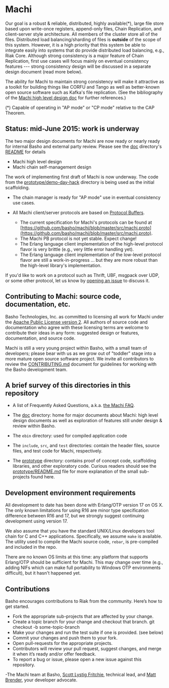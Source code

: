 # Machi

Our goal is a robust & reliable, distributed, highly available(*),
large file store based upon write-once registers, append-only files,
Chain Replication, and client-server style architecture.  All members
of the cluster store all of the files.  Distributed load
balancing/sharding of files is __outside__ of the scope of this
system.  However, it is a high priority that this system be able to
integrate easily into systems that do provide distributed load
balancing, e.g., Riak Core.  Although strong consistency is a major
feature of Chain Replication, first use cases will focus mainly on
eventual consistency features --- strong consistency design will be
discussed in a separate design document (read more below).

The ability for Machi to maintain strong consistency will make it
attractive as a toolkit for building things like CORFU and Tango as
well as better-known open source software such as Kafka's file
replication.  (See the bibliography of the [Machi high level design
doc](./doc/high-level-machi.pdf) for further references.)

(*) Capable of operating in "AP mode" or "CP mode" relative to the
  CAP Theorem.

## Status: mid-June 2015: work is underway

The two major design documents for Machi are now ready or nearly ready
for internal Basho and external party review.  Please see the
[doc](./doc) directory's [README](./doc) for details

* Machi high level design
* Machi chain self-management design

The work of implementing first draft of Machi is now underway.  The
code from the [prototype/demo-day-hack](prototype/demo-day-hack/) directory is
being used as the initial scaffolding.

* The chain manager is ready for "AP mode" use in eventual
  consistency use cases.

* All Machi client/server protocols are based on
  [Protocol Buffers](https://developers.google.com/protocol-buffers/docs/overview).
    * The current specification for Machi's protocols can be found at
      [https://github.com/basho/machi/blob/master/src/machi.proto](https://github.com/basho/machi/blob/master/src/machi.proto).
    * The Machi PB protocol is not yet stable.  Expect change!
    * The Erlang language client implementation of the high-level
      protocol flavor is very brittle (e.g., very little error
      handling yet).
    * The Erlang language client implementation of the low-level
      protocol flavor are still a work-in-progress ... but they are
      more robust than the high-level library's implementation.

If you'd like to work on a protocol such as Thrift, UBF,
msgpack over UDP, or some other protocol, let us know by
[opening an issue](./issues/new) to discuss it.

## Contributing to Machi: source code, documentation, etc.

Basho Technologies, Inc. as committed to licensing all work for Machi
under the
[Apache Public License version 2](./LICENSE).  All authors of source code
and documentation who agree with these licensing terms are welcome to
contribute their ideas in any form: suggested design or features,
documentation, and source code.

Machi is still a very young project within Basho, with a small team of
developers; please bear with us as we grow out of "toddler" stage into
a more mature open source software project.
We invite all contributors to review the
[CONTRIBUTING.md](./CONTRIBUTING.md) document for guidelines for
working with the Basho development team.

## A brief survey of this directories in this repository

* A list of Frequently Asked Questions, a.k.a.
  [the Machi FAQ](./FAQ.md).

* The [doc](./doc/) directory: home for major documents about Machi:
  high level design documents as well as exploration of features still
  under design & review within Basho.

* The `ebin` directory: used for compiled application code

* The `include`, `src`, and `test` directories: contain the header
  files, source files, and test code for Machi, respectively.

* The [prototype](./prototype/) directory: contains proof of concept
  code, scaffolding libraries, and other exploratory code.  Curious
  readers should see the [prototype/README.md](./prototype/README.md)
  file for more explanation of the small sub-projects found here.

## Development environment requirements

All development to date has been done with Erlang/OTP version 17 on OS
X.  The only known limitations for using R16 are minor type
specification difference between R16 and 17, but we strongly suggest
continuing development using version 17.

We also assume that you have the standard UNIX/Linux developers
tool chain for C and C++ applications.  Specifically, we assume `make`
is available.  The utility used to compile the Machi source code,
`rebar`, is pre-compiled and included in the repo.

There are no known OS limits at this time: any platform that supports
Erlang/OTP should be sufficient for Machi.  This may change over time
(e.g., adding NIFs which can make full portability to Windows OTP
environments difficult), but it hasn't happened yet.

## Contributions 

Basho encourages contributions to Riak from the community. Here’s how
to get started.

* Fork the appropriate sub-projects that are affected by your change. 
* Create a topic branch for your change and checkout that branch.
     git checkout -b some-topic-branch
* Make your changes and run the test suite if one is provided. (see below)
* Commit your changes and push them to your fork.
* Open pull-requests for the appropriate projects.
* Contributors will review your pull request, suggest changes, and merge it when it’s ready and/or offer feedback.
* To report a bug or issue, please open a new issue against this repository.

-The Machi team at Basho, 
[Scott Lystig Fritchie](mailto:scott@basho.com), technical lead, and
[Matt Brender](mailto:mbrender@basho.com), your developer advocate.

